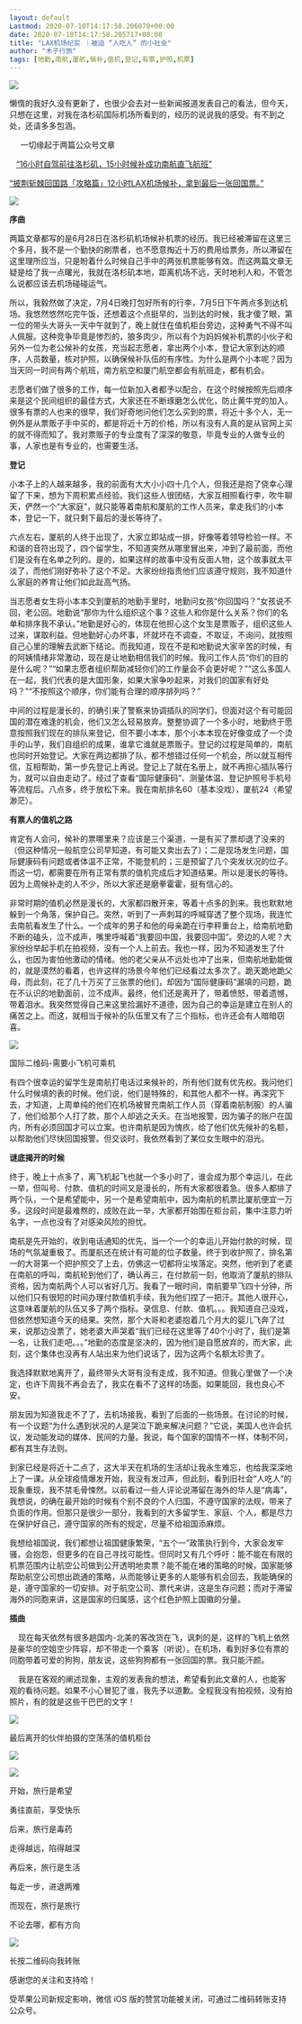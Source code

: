 ```yaml
---
layout: default
Lastmod: 2020-07-10T14:17:58.206070+00:00
date: 2020-07-10T14:17:58.205717+00:00
title: "LAX机场纪实 ｜被迫 “人吃人” 的小社会"
author: "木子行旅"
tags: [地勤,南航,厦航,候补,值机,登记,有票,护照,机票]
---
```


![](https://images.weserv.nl/?url=https%3A//mmbiz.qpic.cn/mmbiz_png/EJlGxaUe1BXibTiceiauicOSe2JaG75icQ3udqn6icmHJ69IEoV9iahmsxtvwZQUegangEce3TdnAibA5MBKiblu0xfCQoA/640%3Fwx_fmt%3Djpeg)

懒惰的我好久没有更新了，也很少会去对一些新闻报道发表自己的看法，但今天，只想在这里，对我在洛杉矶国际机场所看到的，经历的说说我的感受。有不到之处，还请多多包涵。

     一切缘起于两篇公众号文章

   [“16小时自驾前往洛杉矶，15小时候补成功南航直飞航班”](https://mp.weixin.qq.com/s?__biz=MzA4OTI4NDM3NA==&mid=2652172408&idx=1&sn=49373488f4e7edb89318ff6e49c73e7f&scene=21#wechat_redirect)

[“披荆斩棘回国路「攻略篇」12小时LAX机场候补，拿到最后一张回国票。”](https://mp.weixin.qq.com/s?__biz=MzU4MTY4NTMyNw==&mid=2247483653&idx=1&sn=339f64a6ef8280fce2e340c950f8b9ec&scene=21#wechat_redirect)

![](https://images.weserv.nl/?url=https%3A//mmbiz.qpic.cn/mmbiz_jpg/EJlGxaUe1BX1Zg6SsC6Dd3WmInbkB9eyqwic4nT8gicvpTNSZt3TBttybxmUCrxwttySHFAZb7WNhemmJD6jehmA/640%3Fwx_fmt%3Djpeg)

**序曲**

两篇文章都写的是6月28日在洛杉矶机场候补机票的经历。我已经被滞留在这里三个多月，我不是一个勤快的刷票者，也不愿意掏近十万的费用给票务，所以滞留在这里理所应当，只是盼着什么时候自己手中的两张机票能够有效。而这两篇文章无疑是给了我一点曙光，我就在洛杉矶本地，距离机场不远，天时地利人和，不管怎么说都应该去机场碰碰运气。

所以，我毅然做了决定，7月4日晚打包好所有的行李，7月5日下午两点多到达机场。我悠然悠然吃完午饭，还想着这个点挺早的，当到达的时候，我才傻了眼，第一位的带头大哥头一天中午就到了，晚上就住在值机柜台旁边，这种勇气不得不叫人佩服。这种竞争毕竟是惨烈的，狼多肉少，所以有个为妈妈候补机票的小伙子和另外一位为老公候补的女孩，充当起志愿者，拿出两个小本，登记大家到达的顺序，人员数量，核对护照，以确保候补队伍的有序性。为什么是两个小本呢？因为当天同一时间有两个航班，南方航空和厦门航空都会有航班走，都有机会。

志愿者们做了很多的工作，每一位新加入者都予以配合，在这个时候按照先后顺序来是这个民间组织的最佳方式，大家还在不断琢磨怎么优化，防止黄牛党的加入。很多有票的人也来的很早，我们好奇地问他们怎么买到的票，将近十多个人，无一例外是从票贩子手中买的，都是将近十万的价格，所以有没有人真的是从官网上买的就不得而知了。我对票贩子的专业度有了深深的敬意，毕竟专业的人做专业的事，人家也是有专业的，也需要生活。

**登记**

小本子上的人越来越多，我的前面有大大小小四十几个人，但我还是抱了侥幸心理留了下来，想为下周积累点经验。我们这些人很团结，大家互相照看行李，吹牛聊天，俨然一个“大家庭”，就只能等着南航和厦航的工作人员来，拿走我们的小本本，登记一下，就只剩下最后的漫长等待了。

六点左右，厦航的人终于出现了，大家立即站成一排，好像等着领导检验一样。不和谐的音符出现了，四个留学生，不知道突然从哪里冒出来，冲到了最前面，而他们是没有在名单之列的。是的，如果这样的故事中没有反面人物，这个故事就太平淡了，而他们刚好弥补了这个不足。大家纷纷指责他们应该遵守规则，我不知道什么家庭的养育让他们如此趾高气扬。

当志愿者女生将小本本交到厦航的地勤手里时，地勤问女孩“你回国吗？”女孩说不回，老公回。地勤说“那你为什么组织这个事？这些人和你是什么关系？你们的名单和排序我不承认。”地勤是好心的，体现在他担心这个女生是票贩子，组织这些人过来，谋取利益。但地勤好心办坏事，坏就坏在不调查，不取证，不询问，就按照自己心里的理解去武断下结论。而我知道，现在不是和地勤说大家辛苦的时候，有的阿姨情绪非常激动，现在是让地勤相信我们的时候。我问工作人员“你们的目的是什么呢？”“如果志愿者组织帮助减轻你们的工作量会不会更好呢？”“这么多国人在一起，我们代表的是大国形象，如果大家争吵起来，对我们的国家有好处吗？”“不按照这个顺序，你们能有合理的顺序排列吗？”

中间的过程是漫长的，的确引来了警察来协调插队的同学们，但面对这个有可能回国的潜在难逢的机会，他们又怎么轻易放弃。整整协调了一个多小时，地勤终于愿意按照我们现在的排队来登记，但不要小本本，那个小本本现在好像变成了一个烫手的山芋，我们自组织的成果，谁拿它谁就是票贩子。登记的过程是简单的，南航也同时开始登记。大家在两边都排了队，都不想错过任何一个机会，所以就互相传信，互相帮助，第一步先登记上再说。登记上了就在名册上，就不再担心插队等行为，就可以自由走动了。经过了查看“国际健康码”、测量体温、登记护照号手机号等流程后。八点多，终于放松下来。我在南航排名60（基本没戏），厦航24（希望渺茫）。

**有票人的值机之路**

肯定有人会问，候补的票哪里来？应该是三个渠道，一是有买了票却退了没来的（但这种情况一般航空公司早知道，有可能又卖出去了）；二是现场发生问题，国际健康码有问题或者体温不正常，不能登机的；三是预留了几个突发状况的位子。而这一切，都需要在所有正常有票的值机完成后才知道结果。所以是漫长的等待。因为上周候补走的人不少，所以大家还是磨拳霍霍，挺有信心的。

非常时期的值机必然是漫长的，大家都四散开来，等着十点多的到来。我也默默地躲到一个角落，保护自己。突然，听到了一声刺耳的呼喊穿透了整个现场，我连忙去南航看发生了什么。一个成年的男子和他的母亲跪在行李秤重台上，给南航地勤不断的磕头，泣不成声，嘴里呼喊着“我要回中国，我要回中国“。旁边的人呢？大家纷纷举起手机在拍视频，没有一个人上前去。我也一样，因为不知道发生了什么，也因为害怕他激动的情绪。他的老父亲从不远处也冲了出来，但南航地勤能做的，就是漠然的看着，也许这样的场景今年他们已经看过太多次了。跪天跪地跪父母，而此刻，花了几十万买了三张票的他们，却因为“国际健康码”漏填的问题，跪在不认识的地勤面前，泣不成声。最终，他们还是离开了，带着愤怒，带着遗憾，带着泪水。我突然觉得自己来这里捡漏好不道德，因为自己的幸运是建立在别人的痛苦之上。而这，就相当于候补的队伍里又有了三个指标，也许还会有人暗暗窃喜。

![](https://images.weserv.nl/?url=https%3A//mmbiz.qpic.cn/mmbiz_jpg/EJlGxaUe1BX1Zg6SsC6Dd3WmInbkB9eyTBJb9n8C7aiaibxUkeh63ibkZt8v5X51xrfXSzSha6W9k6AunmnXiaGJ8A/640%3Fwx_fmt%3Djpeg)

国际二维码-需要小飞机可乘机  

有四个很幸运的留学生是南航打电话过来候补的，所有他们就有优先权。我问他们什么时候填的表的时候。他们说，他们是特殊的，和其他人都不一样。再深究下去，才知道，上周单纯的他们在机场被冒充南航工作人员（穿着南航制服）的人骗了，他们给那个人打了款，那个人却逃之夭夭。在当地报警，因为骗子的账户在国内，所有必须回国才可以立案。也许南航是因为愧疚，给了他们优先候补的名额，以帮助他们尽快回国报警。但交谈时，我依然看到了某位女生眼中的泪光。

**谜底揭开的时候**

终于，晚上十点多了，离飞机起飞也就一个多小时了，谁会成为那个幸运儿，在此一举，但叫号、付款、值机的时间又是漫长的，所有大家都很着急。很多人都排了两个队，一个是希望能中，另一个是希望南航中，因为南航的机票比厦航便宜一万多。这段时间是最难熬的，成败在此一举，大家都开始围在柜台前，集中注意力听名字，一点也没有了对感染风险的担忧。

南航是先开始的，收到电话通知的优先，当一个一个的幸运儿开始付款的时候，现场的气氛凝重极了。而厦航还在统计有可能的位子数量。终于到收护照了，排名第一的大哥第一个把护照交了上去，仿佛这一切都将尘埃落定。突然，他听到了老婆在南航的呼叫，南航轮到他们了，确认再三，在付款前一刻，他取消了厦航的排队资格，因为南航两个人可以省好几万。我看了一眼时间，南航要早飞四十分钟，所以他们只有很短的时间办理付款值机手续，我为他们捏了一把汗。其他人很开心，这意味着厦航的队伍又多了两个指标。录信息、付款、值机。。。我知道自己没戏，但依然想知道今天的结果。突然，那个大哥和老婆抱着几个月大的婴儿飞奔了过来，说那边没票了，她老婆大声哭着“我们已经在这里等了40个小时了，我们是第一名，让我们走吧。。。”地勤的态度是坚决的，因为他们是自愿放弃的，而大家，此刻，这个集体也没再有人站出来为他们说话了，因为这两个名额太珍贵了。

我选择默默地离开了，最终带头大哥有没有走成，我不知道。但我心里做了一个决定，也许下周我不再会去了，我实在看不了这样的场面。如果能回，我也良心不安。

朋友因为知道我走不了了，去机场接我，看到了后面的一些场景。在讨论的时候，有一个议题“为什么遇到状况的人是哭泣下跪来解决问题？”它说，美国人也许会抗议，发动能发动的媒体、民间的力量。我说，每个国家的国情不一样，体制不同，都有其生存法则。

到家已经是将近十二点了，这大半天在机场的生活却让我永生难忘，也给我深深地上了一课。从全球疫情爆发开始，我没有发过声，但此刻，看到旧社会“人吃人”的现象重现，我不禁毛骨悚然。以前看过一些人评论说滞留在海外的华人是“病毒”，我想说，的确在最开始的时候有个别不良的个人归国，不遵守国家的法规，带来了负面的作用。但那只是很少一部分，我看到的大多留学生、家庭、个人，都是尽力在保护好自己，遵守国家的所有的规定，尽量不给祖国添麻烦。

我想给祖国说，我们都想让祖国健康繁荣，“五个一”政策执行到今，大家会发牢骚，会抱怨，但更多的在自己寻找可能性。但同时又有几个呼吁：能不能在有限的机票范围内让航空公司做到公开透明地卖票？能不能在堵的策略的时候，国家能够帮助航空公司想出疏通的策略，从而能够让更多的人能够有机会回去，我能确保的是，遵守国家的一切安排。对于航空公司、票代来讲，这是生存问题；而对于滞留海外的同胞来讲，这是国家的归属感，这个红色护照上国徽的分量。

**插曲**

    现在每天依然有很多趟国内-北美的客改货在飞，讽刺的是，这样的飞机上依然是豪华的空姐空少阵容，却不带走一个乘客（听说）。在机场，看到好多位有票的同胞带着可爱的狗狗，朋友说，这些狗狗都有一张回国的票。我只能汗颜。

    我是在客观的阐述现象，主观的发表我的想法，希望看到此文章的人，也能客观的看待问题。如果不小心冒犯了谁，我先予以道歉。全程我没有拍视频，没有拍照片，有的就是这些干巴巴的文字！

![](https://images.weserv.nl/?url=https%3A//mmbiz.qpic.cn/mmbiz_jpg/EJlGxaUe1BX1Zg6SsC6Dd3WmInbkB9eyP44FiaNQMrk9We8xdictOxZX6u0SWdlPPLjws9icmNiaSicQRG4NicpibrPGg/640%3Fwx_fmt%3Djpeg)

最后离开的伙伴拍摄的空荡荡的值机柜台  

![](https://images.weserv.nl/?url=https%3A//mmbiz.qpic.cn/mmbiz_gif/b96CibCt70iab81Hly0vCqCFPNX0rEJxWMgUWABZicY346viaypvk31iahibO0NQa3aH7fwZp7ksR19ZEkeDrCnJBw0w/640%3Fwx_fmt%3Dgif)

![](https://images.weserv.nl/?url=https%3A//mmbiz.qpic.cn/mmbiz_gif/ibp13jEmgKflv4lzoeVobZ5ibChJSfOsuc0oT6D466q5QqQpCfoicDfx6n6psvI2SnpQudo3J9AicHFbH7GMMpTWwA/640%3Fwx_fmt%3Dgif)

开始，旅行是希望  

勇往直前，享受快乐  

后来，旅行是毒药

走得越远，陷得越深  

再后来，旅行是生活

每走一步，进退两难  

而现在，旅行是旅行

不论去哪，都有方向  

![](https://images.weserv.nl/?url=https%3A//mmbiz.qpic.cn/mmbiz_png/EJlGxaUe1BW2CGcrPicibfNTy4OyKskkLL659fIunkSHyEAmzaaRdibFE343p5sOfuclZ0ERutbOctHBFicdlN4ARA/640%3Fwx_fmt%3Djpeg)

长按二维码向我转账

感谢您的关注和支持哈！

受苹果公司新规定影响，微信 iOS 版的赞赏功能被关闭，可通过二维码转账支持公众号。

